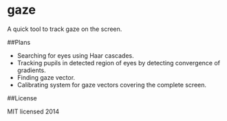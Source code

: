gaze
====

A quick tool to track gaze on the screen.

##Plans

- Searching for eyes using Haar cascades.
- Tracking pupils in detected region of eyes by detecting convergence of gradients.
- Finding gaze vector.
- Calibrating system for gaze vectors covering the complete screen.

##License

MIT licensed 2014
